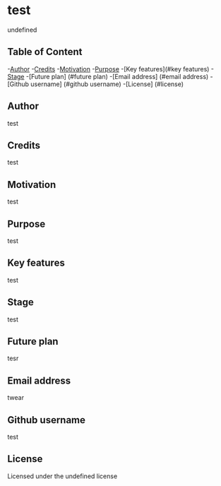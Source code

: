 

  # test
  undefined


  ## Table of Content
  -[Author](#author) 
  -[Credits](#credits)
  -[Motivation](#motivation)
  -[Purpose](#purpose)
  -[Key features](#key features)
  -[Stage](#stage)
  -[Future plan] (#future plan)
  -[Email address] (#email address)
  -[Github username] (#github username)
  -[License] (#license)

  ## Author
  test

  ## Credits
  test

  ## Motivation
  test

  ## Purpose
  test

  ## Key features
  test

  ## Stage
  test

  ## Future plan
  tesr

  ## Email address
  twear

  ## Github username
  test

  ## License
  Licensed under the undefined license

  